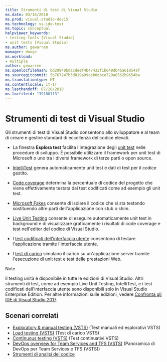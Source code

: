 ```yaml
---
title: Strumenti di test di Visual Studio
ms.date: 03/16/2018
ms.prod: visual-studio-dev15
ms.technology: vs-ide-test
ms.topic: conceptual
helpviewer_keywords:
- testing tools [Visual Studio]
- unit tests [Visual Studio]
ms.author: gewarren
manager: douge
ms.workload:
- multiple
author: gewarren
ms.openlocfilehash: bd29940bdacdeef4b47432f1b649db4ba61054af
ms.sourcegitcommit: 5b767247b3d819a99deb0dbce729a0562b9654ba
ms.translationtype: HT
ms.contentlocale: it-IT
ms.lasthandoff: 07/20/2018
ms.locfileid: "39180113"
---
```

# <a name="testing-tools-in-visual-studio"></a>Strumenti di test di Visual Studio

Gli strumenti di test di Visual Studio consentono allo sviluppatore e al team di creare e gestire standard di eccellenza del codice elevati.

- La finestra **Esplora test** facilita l'integrazione degli [unit test](../test/unit-test-your-code.md) nelle procedure di sviluppo. È possibile utilizzare il framework per unit test di Microsoft o uno tra i diversi framework di terze parti o open source.

- [IntelliTest](../test/generate-unit-tests-for-your-code-with-intellitest.md) genera automaticamente unit test e dati di test per il codice gestito.

- [Code coverage](../test/using-code-coverage-to-determine-how-much-code-is-being-tested.md) determina la percentuale di codice del progetto che viene effettivamente testata dai test codificati come ad esempio gli unit test.

- [Microsoft Fakes](../test/isolating-code-under-test-with-microsoft-fakes.md) consente di isolare il codice che si sta testando sostituendo altre parti dell'applicazione con stub o shim.

- [Live Unit Testing](../test/live-unit-testing.md) consente di eseguire automaticamente unit test in background e di visualizzare graficamente i risultati di code coverage e test nell'editor del codice di Visual Studio.

- I [test codificati dell'interfaccia utente](../test/use-ui-automation-to-test-your-code.md) consentono di testare l'applicazione tramite l'interfaccia utente.

- I [test di carico](../test/quickstart-create-a-load-test-project.md) simulano il carico su un'applicazione server tramite l'esecuzione di unit test e test delle prestazioni Web.

> [!NOTE]
> Il testing unità è disponibile in tutte le edizioni di Visual Studio. Altri strumenti di test, come ad esempio Live Unit Testing, IntelliTest, e i test codificati dell'interfaccia utente sono disponibili solo in Visual Studio Enterprise Edition. Per altre informazioni sulle edizioni, vedere [Confronta gli IDE di Visual Studio 2017](https://visualstudio.microsoft.com/vs/compare/).

## <a name="related-scenarios"></a>Scenari correlati

* [Exploratory & manual testing (VSTS)](/vsts/manual-test/) (Test manuali ed esplorativi VSTS)
* [Load testing (VSTS)](/vsts/load-test/index) (Test di carico VSTS)
* [Continuous testing (VSTS)](/vsts/build-release/test/index) (Test continuativi VSTS)
* [DevOps overview for Team Services and TFS (VSTS)](/vsts/user-guide/devops-alm-overview) (Panoramica di DevOps per Team Services e TFS (VSTS))
* [Strumenti di analisi del codice](../code-quality/analyzing-application-quality-by-using-code-analysis-tools.md)
